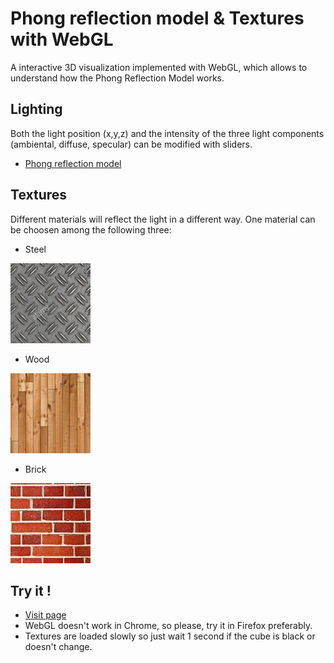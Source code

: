 # Phong reflection model & Textures with WebGL
A interactive 3D visualization implemented with WebGL, which allows to understand how the Phong Reflection Model works.



## Lighting

Both the light position (x,y,z)  and the intensity of the three light components (ambiental, diffuse, specular) can be modified with sliders.

* [Phong reflection model](https://en.wikipedia.org/wiki/Phong_reflection_model)

## Textures
Different materials will reflect the light in a different way. One material can be choosen among the following three:

* Steel
<img src="./textures/steel.png" alt="drawing" width="128"/>

* Wood
<img src="./textures/wood.png" alt="drawing" width="128"/>

* Brick
<img src="./textures/bricks.png" alt="drawing" width="128"/>

## Try it !
* [Visit page](https://pabvald.github.io/lighting_and_textures/) 
* WebGL doesn't work in Chrome, so please, try it in Firefox preferably.
* Textures are loaded slowly so just wait 1 second if the cube is black or doesn't change.

